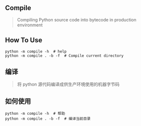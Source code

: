## Compile
> Compiling Python source code into bytecode in production environment

## How To Use
```shell script
python -m compile -h  # help
python -m compile . -b -f  # Compile current directory
```

## 编译
> 将 python 源代码编译成供生产环境使用的机器字节码

## 如何使用
```shell script
python -m compile -h  # 帮助
python -m compile . -b -f  # 编译当前目录
```
